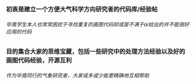 ### 初衷是建立一个方便大气科学方向研究者的代码库/经验帖
###### 毕竟学生本人也常常困扰于寻找重复的画图代码抑或是不满于ai给出的并不能很好应用的代码
### 目的集合大家的思维宝藏，包括一些研究中的处理方法经验以及好的画图代码经验，开源互利
###### 作为毕竟同行的气象研究者，大家或多或少能更精确地互相帮助
